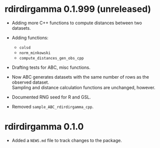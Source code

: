 # rdirdirgamma 0.1.999 (unreleased)

* Adding more C++ functions to compute distances between two datasets.
* Adding functions:
   - `colsd`
   - `norm_minkowski`
   - `compute_distances_gen_obs_cpp`
* Drafting tests for ABC, misc functions.
* Now ABC generates datasets with the same number of rows as the observed dataset.   
  Sampling and distance calculation functions are unchanged, however.
* Documented RNG seed for R and GSL.

* Removed `sample_ABC_rdirdirgamma_cpp`.


# rdirdirgamma 0.1.0

* Added a `NEWS.md` file to track changes to the package.
